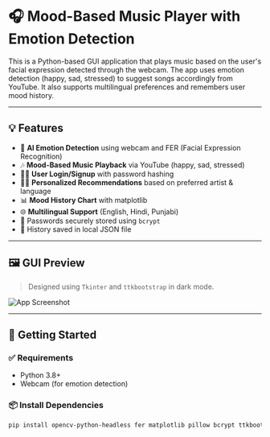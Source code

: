 # 🎧 Mood-Based Music Player with Emotion Detection

This is a Python-based GUI application that plays music based on the user's facial expression detected through the webcam. The app uses emotion detection (happy, sad, stressed) to suggest songs accordingly from YouTube. It also supports multilingual preferences and remembers user mood history.

---

## 💡 Features

- 🧠 **AI Emotion Detection** using webcam and FER (Facial Expression Recognition)
- 🎶 **Mood-Based Music Playback** via YouTube (happy, sad, stressed)
- 🧑‍💻 **User Login/Signup** with password hashing
- 🕵️‍♂️ **Personalized Recommendations** based on preferred artist & language
- 📊 **Mood History Chart** with matplotlib
- 🌐 **Multilingual Support** (English, Hindi, Punjabi)
- 🔐 Passwords securely stored using `bcrypt`
- 📁 History saved in local JSON file

---

## 🖼️ GUI Preview

> Designed using `Tkinter` and `ttkbootstrap` in dark mode.

![App Screenshot](https://user-images.githubusercontent.com/your-placeholder/screenshot.png)

---

## 🚀 Getting Started

### ✅ Requirements

- Python 3.8+
- Webcam (for emotion detection)

### 📦 Install Dependencies

```bash
pip install opencv-python-headless fer matplotlib pillow bcrypt ttkbootstrap vlc yt-dlp
